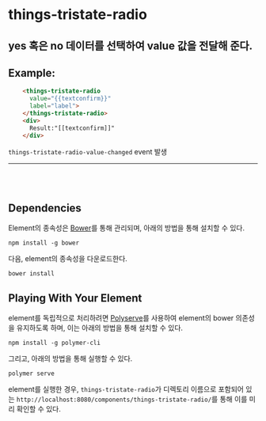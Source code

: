 # things-tristate-radio

## yes 혹은 no 데이터를 선택하여 value 값을 전달해 준다.


## Example:

```html
    <things-tristate-radio
      value="{{textconfirm}}"
      label="label">
    </things-tristate-radio>
    <div>
      Result:"[[textconfirm]]"
    </div>
```

`things-tristate-radio-value-changed` event 발생


*****
</br></br>


## Dependencies

Element의 종속성은 [Bower](http://bower.io/)를 통해 관리되며, 아래의 방법을 통해 설치할 수 있다.

    npm install -g bower

다음, element의 종속성을 다운로드한다.

    bower install

## Playing With Your Element

element를 독립적으로 처리하려면 [Polyserve](https://github.com/PolymerLabs/polyserve)를 사용하여 element의 bower 의존성을 유지하도록 하며, 이는 아래의 방법을 통해 설치할 수 있다.

    npm install -g polymer-cli

그리고, 아래의 방법을 통해 실행할 수 있다.

    polymer serve

element를 실행한 경우, `things-tristate-radio`가 디렉토리 이름으로 포함되어 있는 `http://localhost:8080/components/things-tristate-radio/`를 통해 이를 미리 확인할 수 있다. 
